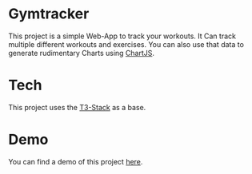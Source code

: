 # Gymtracker

This project is a simple Web-App to track your workouts. It Can track multiple different workouts and exercises. You can also use that data to generate rudimentary Charts using [ChartJS](https://www.chartjs.org/).

# Tech
This project uses the  [T3-Stack](https://github.com/t3-oss/create-t3-app) as a base.

# Demo
You can find a demo of this project [here](https://gym.wegetill.de/).